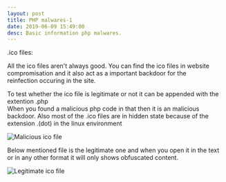 ```yaml
---
layout: post
title: PHP malwares-1
date: 2019-06-09 15:49:00
desc: Basic information php malwares.
---
```


.ico files:

All the ico files aren't always good. You can find the ico files in website compromisation and it also act as a important backdoor for the   
reinfection occuring in the site.

To test whether the ico file is legitimate or not it can be appended with the extention .php  
When you found a malicious php code in that then it is an malicious backdoor.
Also most of the .ico files are in hidden state because of the extension .(dot) in the linux environment

![Malicious ico file](https://ibb.co/dbMGF5D)

Below mentioned file is the legitimate one and when you open it in the text or in any other format it will only shows obfuscated content.

![Legitimate ico file](https://ibb.co/vDfYtgJ)


